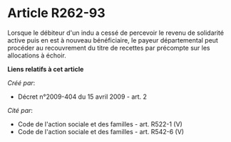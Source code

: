 # Article R262-93

Lorsque le débiteur d'un indu a cessé de percevoir le revenu de solidarité active puis en est à nouveau bénéficiaire, le
payeur départemental peut procéder au recouvrement du titre de recettes par précompte sur les allocations à échoir.

**Liens relatifs à cet article**

_Créé par_:

  - Décret n°2009-404 du 15 avril 2009 - art. 2

_Cité par_:

  - Code de l'action sociale et des familles - art. R522-1 (V)
  - Code de l'action sociale et des familles - art. R542-6 (V)
